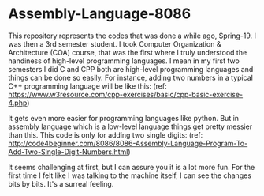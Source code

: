 # Assembly-Language-8086
This repository represents the codes that was done a while ago, Spring-19. 
I was then a 3rd semester student. 
I took Computer Organization & Architecture (COA) course, that was the first where I truly understood the handiness of high-level programming languages.
I mean in my first two semesters I did C and CPP both are high-level programming languages and things can be done so easily.
For instance, adding two numbers in a typical C++ programming language will be like this: (ref: https://www.w3resource.com/cpp-exercises/basic/cpp-basic-exercise-4.php)

It gets even more easier for programming languages like python. But in assembly language which is a low-level language things get pretty messier than this.
This code is only for adding two single digits: (ref: http://code4beginner.com/8086/8086-Assembly-Language-Program-To-Add-Two-Single-Digit-Numbers.html)

It seems challenging at first, but I can assure you it is a lot more fun. 
For the first time I felt like I was talking to the machine itself, I can see the changes bits by bits.
It's a surreal feeling. 
